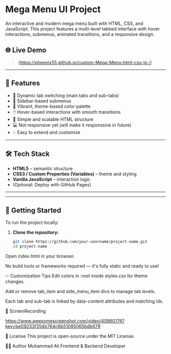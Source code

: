 # Mega Menu UI Project

An interactive and modern mega menu built with HTML, CSS, and JavaScript. This project features a multi-level tabbed interface with hover interactions, submenus, animated transitions, and a responsive design.

## 🌐 Live Demo

> (https://pheonix55.github.io/custom-Mega-Menu-html-css-js-/)

---

## 📌 Features

- 🔄 Dynamic tab switching (main tabs and sub-tabs)
- 🧭 Sidebar-based submenus
- 🎨 Vibrant, theme-based color palette
- 🖱️ Hover-based interactions with smooth transitions
- 🧠 Simple and scalable HTML structure
- 💻 Not responsive yet.(will make it responssive in future)
- 💡 Easy to extend and customize

---

## 🛠️ Tech Stack

- **HTML5** – semantic structure
- **CSS3 / Custom Properties (Variables)** – theme and styling
- **Vanilla JavaScript** – interaction logic
- (Optional: Deploy with GitHub Pages)

---

---

## 🚀 Getting Started

To run the project locally:

1. **Clone the repository:**
   ```bash
   git clone https://github.com/your-username/project-name.git
   cd project-name

Open index.html in your browser.

No build tools or frameworks required — it's fully static and ready to use!

✨ Customization Tips
Edit colors in :root inside styles.css for theme changes.

Add or remove tab_item and side_menu_item divs to manage tab levels.

Each tab and sub-tab is linked by data-content attributes and matching ids.

📸 ScreenRecording

https://www.awesomescreenshot.com/video/40960176?key=be09233f354b764c6b51085065bdb679

📃 License
This project is open-source under the MIT License.

🙋‍♂️ Author
Muhammad Ali
Frontend & Backend Developer
